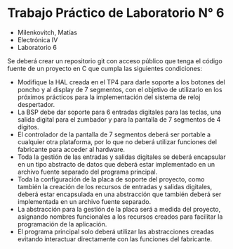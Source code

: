 # Trabajo Práctico de Laboratorio N° 6

- Milenkovitch, Matías
- Electrónica IV
- Laboratorio 6

Se deberá crear un repositorio git con acceso público que tenga el código fuente de un proyecto en C que cumpla las siguientes condiciones: 
- Modifique la HAL creada en el TP4 para darle soporte a los botones del poncho y al display de 7 segmentos, con el objetivo de utilizarlo en los próximos prácticos para la implementación del sistema de reloj despertador.
- La BSP debe dar soporte para 6 entradas digitales para las teclas, una salida digital para el zumbador y para la pantalla de 7 segmentos de 4 dígitos.
- El controlador de la pantalla de 7 segmentos deberá ser portable a cualquier otra plataforma, por lo que no deberá utilizar funciones del fabricante para acceder al hardware.
- Toda la gestión de las entradas y salidas digitales se deberá encapsular en un tipo abstracto de datos que deberá estar implementado en un archivo fuente separado del programa principal.
- Toda la configuración de la placa de soporte del proyecto, como también la creación de los recursos de entradas y salidas digitales, deberá estar encapsulada en una abstracción que también deberá ser implementada en un archivo fuente separado.
- La abstracción para la gestión de la placa será a medida del proyecto, asignando nombres funcionales a los recursos creados para facilitar la programación de la aplicación.
- El programa principal solo deberá utilizar las abstracciones creadas evitando interactuar directamente con las funciones del fabricante.